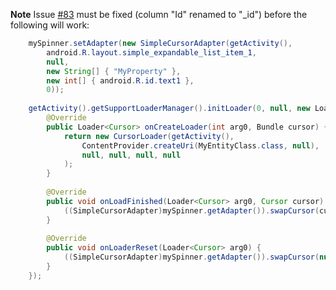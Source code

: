 **Note**
Issue [#83](https://github.com/pardom/ActiveAndroid/issues/83) must be fixed (column "Id" renamed to "_id") before the following will work:

```java
	mySpinner.setAdapter(new SimpleCursorAdapter(getActivity(),
		android.R.layout.simple_expandable_list_item_1,
		null,
		new String[] { "MyProperty" },
		new int[] { android.R.id.text1 },
		0));
	
	getActivity().getSupportLoaderManager().initLoader(0, null, new LoaderCallbacks<Cursor>() {
		@Override
		public Loader<Cursor> onCreateLoader(int arg0, Bundle cursor) {
			return new CursorLoader(getActivity(),
				ContentProvider.createUri(MyEntityClass.class, null),
				null, null, null, null
			);
		}
		
		@Override
		public void onLoadFinished(Loader<Cursor> arg0, Cursor cursor) {
			((SimpleCursorAdapter)mySpinner.getAdapter()).swapCursor(cursor);
		}
		
		@Override
		public void onLoaderReset(Loader<Cursor> arg0) {
			((SimpleCursorAdapter)mySpinner.getAdapter()).swapCursor(null);
		}
	});
```